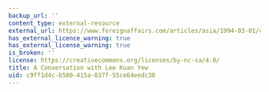 ```yaml
---
backup_url: ''
content_type: external-resource
external_url: https://www.foreignaffairs.com/articles/asia/1994-03-01/conversation-lee-kuan-yew
has_external_licence_warning: true
has_external_license_warning: true
is_broken: ''
license: https://creativecommons.org/licenses/by-nc-sa/4.0/
title: A Conversation with Lee Kuan Yew
uid: c9ff1d4c-b580-415a-837f-55ce64eedc38
---
```


